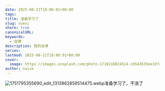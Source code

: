 ```yaml
---
date: 2025-08-21T18:00:01+08:00
tags:
title: 准备学习了
slug: xuexi
share: true
canonicalURL:
keywords:
  - 自律
description: 我的自律
series: 
lastmod: 2025-08-21T18:00:01+08:00
cover:
  image: https://images.unsplash.com/photo-1710210824514-c6543635ee19?crop=entropy&cs=tinysrgb&fit=max&fm=jpg&ixid=M3wzNjAwOTd8MHwxfHNlYXJjaHwyfHwlRTUlQUQlQTYlRTQlQjklQTB8ZW58MHwwfHx8MTc1NTc3MDQ3Mnww&ixlib=rb-4.1.0&q=80&w=1080
author: naive
---
```

![1751795355690_edit_1313862859514475.webp](/images/1751795355690_edit_1313862859514475.webp)准备学习了，不浪了

